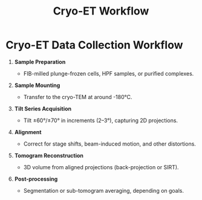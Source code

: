 ﻿---
layout: default
title: "Cryo-ET Workflow"
---

# Cryo-ET Data Collection Workflow

1. **Sample Preparation**  
   - FIB-milled plunge-frozen cells, HPF samples, or purified complexes.

2. **Sample Mounting**  
   - Transfer to the cryo-TEM at around -180°C.

3. **Tilt Series Acquisition**  
   - Tilt ±60°/±70° in increments (2–3°), capturing 2D projections.

4. **Alignment**  
   - Correct for stage shifts, beam-induced motion, and other distortions.

5. **Tomogram Reconstruction**  
   - 3D volume from aligned projections (back-projection or SIRT).

6. **Post-processing**  
   - Segmentation or sub-tomogram averaging, depending on goals.
